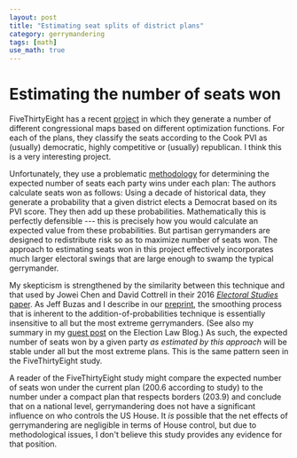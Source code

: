 ```yaml
---
layout: post
title: "Estimating seat splits of district plans"
category: gerrymandering
tags: [math]
use_math: true
---
```


# Estimating the number of seats won

FiveThirtyEight has a recent
[project](https://projects.fivethirtyeight.com/redistricting-maps/) in
which they generate a number of different congressional maps based on
different optimization functions. For each of the plans, they classify
the seats according to the Cook PVI as (usually) democratic, highly
competitive or (usually) republican. I think this is a very
interesting project.

Unfortunately, they use a problematic
[methodology](https://fivethirtyeight.com/features/we-drew-2568-congressional-districts-by-hand-heres-how/)
for determining the expected number of seats each party wins under
each plan: The authors calculate seats won as follows: Using a decade
of historical data, they generate a probability that a given district
elects a Democrat based on its PVI score. They then add up these
probabilities. Mathematically this is perfectly defensible --- this is
precisely how you would calculate an expected value from these
probabilities. But partisan gerrymanders are designed to redistribute
risk so as to maximize number of seats won. The approach to estimating
seats won in this project effectively incorporates much larger
electoral swings that are large enough to swamp the typical gerrymander.

My skepticism is strengthened by the similarity between this technique
and that used by Jowei Chen and David Cottrell in their 2016
[*Electoral Studies*
paper](http://www-personal.umich.edu/~jowei/gerrymandering.pdf). As
Jeff Buzas and I describe in our
[preprint](https://arxiv.org/abs/1707.08681), the smoothing process
that is inherent to the addition-of-probabilities technique is
essentially insensitive to all but the most extreme gerrymanders. (See
also my summary in my [guest
post](http://electionlawblog.org/?p=94161) on the Election Law Blog.)
As such, the expected number of seats won by a given party *as
estimated by this approach* will be stable under all but the most
extreme plans. This is the same pattern seen in the FiveThirtyEight
study.

A reader of the FiveThirtyEight study might compare the expected
number of seats won under the current plan (200.6 according to study)
to the number under a compact plan that respects borders (203.9) and
conclude that on a national level, gerrymandering does not have a
significant influence on who controls the US House. It *is* possible
that the net effects of gerrymandering are negligible in terms of
House control, but due to methodological issues, I don't believe this
study provides any evidence for that position.
